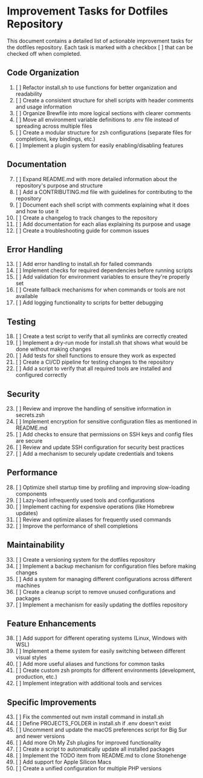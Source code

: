 # Improvement Tasks for Dotfiles Repository

This document contains a detailed list of actionable improvement tasks for the dotfiles repository. Each task is marked with a checkbox [ ] that can be checked off when completed.

## Code Organization

1. [ ] Refactor install.sh to use functions for better organization and readability
2. [ ] Create a consistent structure for shell scripts with header comments and usage information
3. [ ] Organize Brewfile into more logical sections with clearer comments
4. [ ] Move all environment variable definitions to .env file instead of spreading across multiple files
5. [ ] Create a modular structure for zsh configurations (separate files for completions, key bindings, etc.)
6. [ ] Implement a plugin system for easily enabling/disabling features

## Documentation

7. [ ] Expand README.md with more detailed information about the repository's purpose and structure
8. [ ] Add a CONTRIBUTING.md file with guidelines for contributing to the repository
9. [ ] Document each shell script with comments explaining what it does and how to use it
10. [ ] Create a changelog to track changes to the repository
11. [ ] Add documentation for each alias explaining its purpose and usage
12. [ ] Create a troubleshooting guide for common issues

## Error Handling

13. [ ] Add error handling to install.sh for failed commands
14. [ ] Implement checks for required dependencies before running scripts
15. [ ] Add validation for environment variables to ensure they're properly set
16. [ ] Create fallback mechanisms for when commands or tools are not available
17. [ ] Add logging functionality to scripts for better debugging

## Testing

18. [ ] Create a test script to verify that all symlinks are correctly created
19. [ ] Implement a dry-run mode for install.sh that shows what would be done without making changes
20. [ ] Add tests for shell functions to ensure they work as expected
21. [ ] Create a CI/CD pipeline for testing changes to the repository
22. [ ] Add a script to verify that all required tools are installed and configured correctly

## Security

23. [ ] Review and improve the handling of sensitive information in secrets.zsh
24. [ ] Implement encryption for sensitive configuration files as mentioned in README.md
25. [ ] Add checks to ensure that permissions on SSH keys and config files are secure
26. [ ] Review and update SSH configuration for security best practices
27. [ ] Add a mechanism to securely update credentials and tokens

## Performance

28. [ ] Optimize shell startup time by profiling and improving slow-loading components
29. [ ] Lazy-load infrequently used tools and configurations
30. [ ] Implement caching for expensive operations (like Homebrew updates)
31. [ ] Review and optimize aliases for frequently used commands
32. [ ] Improve the performance of shell completions

## Maintainability

33. [ ] Create a versioning system for the dotfiles repository
34. [ ] Implement a backup mechanism for configuration files before making changes
35. [ ] Add a system for managing different configurations across different machines
36. [ ] Create a cleanup script to remove unused configurations and packages
37. [ ] Implement a mechanism for easily updating the dotfiles repository

## Feature Enhancements

38. [ ] Add support for different operating systems (Linux, Windows with WSL)
39. [ ] Implement a theme system for easily switching between different visual styles
40. [ ] Add more useful aliases and functions for common tasks
41. [ ] Create custom zsh prompts for different environments (development, production, etc.)
42. [ ] Implement integration with additional tools and services

## Specific Improvements

43. [ ] Fix the commented out nvm install command in install.sh
44. [ ] Define PROJECTS_FOLDER in install.sh if .env doesn't exist
45. [ ] Uncomment and update the macOS preferences script for Big Sur and newer versions
46. [ ] Add more Oh My Zsh plugins for improved functionality
47. [ ] Create a script to automatically update all installed packages
48. [ ] Implement the TODO item from README.md to clone Stonehenge
49. [ ] Add support for Apple Silicon Macs
50. [ ] Create a unified configuration for multiple PHP versions